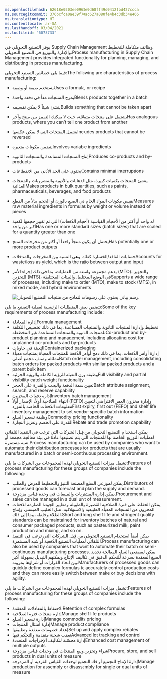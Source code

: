 ```yaml
---
ms.openlocfilehash: 62618e0203ee0968e0d68ff49d0412fbd427ccca
ms.sourcegitcommit: 376bcfca0ae39f70ac627a080fe4b4c3db34e466
ms.translationtype: HT
ms.contentlocale: ar-SA
ms.lasthandoff: 03/04/2021
ms.locfileid: "6073733"
---
```

<span data-ttu-id="afa2b-101">يوفر التصنيع التحويلي في Supply Chain Management وظائف متكاملة للتخطيط والإدارة والتوزيع في التصنيع التحويلي.</span><span class="sxs-lookup"><span data-stu-id="afa2b-101">Process manufacturing in Supply Chain Management provides integrated functionality for planning, managing, and distributing in process manufacturing.</span></span>

<span data-ttu-id="afa2b-102">فيما يلي خصائص التصنيع التحويلي:</span><span class="sxs-lookup"><span data-stu-id="afa2b-102">The following are characteristics of process manufacturing:</span></span>

- <span data-ttu-id="afa2b-103">يستخدم صيغة أو وصفة</span><span class="sxs-lookup"><span data-stu-id="afa2b-103">Uses a formula, or recipe</span></span>
- <span data-ttu-id="afa2b-104">يمزج المنتجات معاً في دفعة واحدة</span><span class="sxs-lookup"><span data-stu-id="afa2b-104">Blends products together in a batch</span></span>
- <span data-ttu-id="afa2b-105">ينشئ شيئاً لا يمكن تقسيمه</span><span class="sxs-lookup"><span data-stu-id="afa2b-105">Builds something that cannot be taken apart</span></span>
- <span data-ttu-id="afa2b-106">يشتمل على منتجات متماثلة، حيث لا يمكنك التمييز بين منتج وآخر</span><span class="sxs-lookup"><span data-stu-id="afa2b-106">Has analogous products, where you can’t tell one product from another</span></span>
- <span data-ttu-id="afa2b-107">يشمل المنتجات التي لا يمكن عكسها</span><span class="sxs-lookup"><span data-stu-id="afa2b-107">Includes products that cannot be reversed</span></span>
- <span data-ttu-id="afa2b-108">يتضمن مكونات متغيرة</span><span class="sxs-lookup"><span data-stu-id="afa2b-108">Involves variable ingredients</span></span>
- <span data-ttu-id="afa2b-109">إنتاج المنتجات المساعدة والمنتجات الثانوية</span><span class="sxs-lookup"><span data-stu-id="afa2b-109">Produces co-products and by-products</span></span>
- <span data-ttu-id="afa2b-110">يحتوي على الحد الأدنى من الانقطاعات</span><span class="sxs-lookup"><span data-stu-id="afa2b-110">Contains minimal interruptions</span></span> 
- <span data-ttu-id="afa2b-111">ينشئ المنتجات بكميات كبيرة، مثل الدهانات والأدوية والمشروبات والمنتجات الغذائية</span><span class="sxs-lookup"><span data-stu-id="afa2b-111">Makes products in bulk quantities, such as paints, pharmaceuticals, beverages, and food products</span></span>
- <span data-ttu-id="afa2b-112">يقيس مكونات المواد الخام في الصيغ بالوزن أو الحجم بدلاً من القطع</span><span class="sxs-lookup"><span data-stu-id="afa2b-112">Measures raw material ingredients in formulas by weight or volume instead of pieces</span></span>
- <span data-ttu-id="afa2b-113">له واحد أو أكثر من الأحجام القياسية (أحجام الدُفعات) التي تم تغيير حجمها لكمية أكبر من واحد</span><span class="sxs-lookup"><span data-stu-id="afa2b-113">Has one or more standard sizes (batch sizes) that are scaled for a quantity greater than one</span></span> 
- <span data-ttu-id="afa2b-114">يحتمل أن يكون منتجاً واحداً أو أكثر من مخرجات المنتج</span><span class="sxs-lookup"><span data-stu-id="afa2b-114">Has potentially one or more product outputs</span></span>
- <span data-ttu-id="afa2b-115">حسابات الفاقد/الخسارة كعائد، وهي النسبة بين المخرجات والمدخلات</span><span class="sxs-lookup"><span data-stu-id="afa2b-115">Accounts for waste/loss as yield, which is the ratio between output and input</span></span>
- <span data-ttu-id="afa2b-116">يدعم مجموعة واسعة من العمليات، بما في ذلك إجراء الأمر (MTO)، والتجهيز للتخزين (MTS)، في الوضع المختلط، والبيئات المختلطة</span><span class="sxs-lookup"><span data-stu-id="afa2b-116">Supports a wide range of processes, including make to order (MTO), make to stock (MTS), in mixed mode, and hybrid environments</span></span>

    ![رسم بياني يحتوي على رسومات لنماذج من منتجات التصنيع التحويلي.](../media/types-manufact-2.jpg)

<span data-ttu-id="afa2b-118">تتضمن بعض المتطلبات الرئيسية لعملية التصنيع ما يلي:</span><span class="sxs-lookup"><span data-stu-id="afa2b-118">Some of the key requirements of process manufacturing include:</span></span>

- <span data-ttu-id="afa2b-119">إدارة المعادلة</span><span class="sxs-lookup"><span data-stu-id="afa2b-119">Formula management</span></span>
- <span data-ttu-id="afa2b-120">تخطيط وإدارة المنتجات الثانوية والمنتجات المساعدة، بما في ذلك تخصيص التكلفة للمنتجات الثانوية والمنتجات المساعدة غير المخططة</span><span class="sxs-lookup"><span data-stu-id="afa2b-120">Co-product and by-product planning and management, including allocating cost for unplanned co-products and by-products</span></span>
- <span data-ttu-id="afa2b-121">التعبئة في حاويات</span><span class="sxs-lookup"><span data-stu-id="afa2b-121">Containerized packaging</span></span>
- <span data-ttu-id="afa2b-122">إدارة أوامر الدُفعات، بما في ذلك دمج أوامر الدُفعة للمنتجات المعبأة بمنتجات معبأة مماثلة وصنف مجمع أصلي</span><span class="sxs-lookup"><span data-stu-id="afa2b-122">Batch order management, including consolidating batch orders for packed products with similar packed products and a parent bulk item</span></span>
- <span data-ttu-id="afa2b-123">وظيفة وزن التعبئة للرؤية الكاملة والرؤية الجزئية</span><span class="sxs-lookup"><span data-stu-id="afa2b-123">Full visibility and partial visibility catch weight functionality</span></span>
- <span data-ttu-id="afa2b-124">تعيين سمة الدفعة والبحث والقدرة على الحجز</span><span class="sxs-lookup"><span data-stu-id="afa2b-124">Batch attribute assignment, search, and reserve capability</span></span>
- <span data-ttu-id="afa2b-125">إدارة دفعات المخزون</span><span class="sxs-lookup"><span data-stu-id="afa2b-125">Inventory batch management</span></span>
- <span data-ttu-id="afa2b-126">انتهاء الصلاحية أولاً، الإصدار أولاً (FEFO) وإدارة مخزون العمر الافتراضي لتعيين معلومات الدُفعات الخاصة بالمورد</span><span class="sxs-lookup"><span data-stu-id="afa2b-126">First expiry, first out (FEFO) and shelf life inventory management to set vendor-specific batch information</span></span>
- <span data-ttu-id="afa2b-127">وظيفة تسعير السلع</span><span class="sxs-lookup"><span data-stu-id="afa2b-127">Commodity pricing functionality</span></span>
- <span data-ttu-id="afa2b-128">القدرة على الخصم وتعزيز التجارة</span><span class="sxs-lookup"><span data-stu-id="afa2b-128">Rebate and trade promotion capability</span></span>

<span data-ttu-id="afa2b-129">يمكن استخدام التصنيع التحويلي من قِبل الشركات التي ترغب في التنفيذ التلقائي لعمليات التوزيع الخاصة بها للمنتجات التي يتم تصنيعها عادةً في بيئة معالجة مجمعة أو شبه مستمرة.</span><span class="sxs-lookup"><span data-stu-id="afa2b-129">Process manufacturing can be used by companies who want to automate their distribution processes for products that are usually manufactured in a batch or semi-continuous processing environment.</span></span> 

<span data-ttu-id="afa2b-130">تشمل ميزات التصنيع التحويلي لهذه المجموعات من الشركات ما يلي:</span><span class="sxs-lookup"><span data-stu-id="afa2b-130">Features of process manufacturing for these groups of companies include the following:</span></span>

- <span data-ttu-id="afa2b-131">يمكن لموزعي السلع المصنعة التنبؤ والتخطيط للعرض والطلب.</span><span class="sxs-lookup"><span data-stu-id="afa2b-131">Distributors of processed goods can forecast and plan the supply and demand.</span></span>
- <span data-ttu-id="afa2b-132">يمكن إدارة المشتريات والمبيعات في وحدة قياس مزدوجة.</span><span class="sxs-lookup"><span data-stu-id="afa2b-132">Procurement and sales can be managed in a dual unit of measurement.</span></span>
- <span data-ttu-id="afa2b-133">يمكن الحفاظ على فترة الصلاحية القصيرة والطويلة ومعايير الجودة الصارمة لدُفعات المخزون من المنتجات المعبأة الطبيعية والاستهلاكية، مثل الحليب المبستر، وإنتاج الطلاء وخلطه، وما إلى ذلك.</span><span class="sxs-lookup"><span data-stu-id="afa2b-133">Short and long shelf life and stringent quality standards can be maintained for inventory batches of natural and consumer packaged products, such as pasteurized milk, paint production and mixing, and so on.</span></span>
- <span data-ttu-id="afa2b-134">يمكن أيضاً استخدام التصنيع التحويلي من قِبل الشركات التي ترغب في التنفيذ التلقائي لعمليات التصنيع الدُفعية أو شبه المستمرة.</span><span class="sxs-lookup"><span data-stu-id="afa2b-134">Process manufacturing can also be used by companies that want to automate their batch or semi-continuous manufacturing processes.</span></span> <span data-ttu-id="afa2b-135">يمكن لمصنعي السلع المعالجة تحديد الصيغ المعقدة بسرعة للتحكم الدقيق في تكاليف الإنتاج ويمكنهم التبديل بسهولة أكبر بين اتخاذ القرارات أو شراؤها بمرونة.</span><span class="sxs-lookup"><span data-stu-id="afa2b-135">Manufacturers of processed goods can quickly define complex formulas to accurately control production costs and they can more easily switch between make or buy decisions with agility.</span></span>

<span data-ttu-id="afa2b-136">تشمل ميزات التصنيع التحويلي لهذه المجموعات من الشركات ما يلي:</span><span class="sxs-lookup"><span data-stu-id="afa2b-136">Features of process manufacturing for these groups of companies include the following:</span></span>

- <span data-ttu-id="afa2b-137">الاحتفاظ بالمعادلات المعقدة</span><span class="sxs-lookup"><span data-stu-id="afa2b-137">Retention of complex formulas</span></span>
- <span data-ttu-id="afa2b-138">إدارة منتجات فترة الصلاحية</span><span class="sxs-lookup"><span data-stu-id="afa2b-138">Manage shelf life products</span></span>
- <span data-ttu-id="afa2b-139">إدارة تسعير السلع</span><span class="sxs-lookup"><span data-stu-id="afa2b-139">Manage commodity pricing</span></span>
- <span data-ttu-id="afa2b-140">إدارة امتثال المنتجات</span><span class="sxs-lookup"><span data-stu-id="afa2b-140">Manage product compliance</span></span>
- <span data-ttu-id="afa2b-141">إعداد خصومات معقدة وتطبيقها</span><span class="sxs-lookup"><span data-stu-id="afa2b-141">Set up and apply complex rebates</span></span>
- <span data-ttu-id="afa2b-142">تعقب شحنة متقدمة والتحكم فيها</span><span class="sxs-lookup"><span data-stu-id="afa2b-142">Advanced lot tracking and control</span></span>
- <span data-ttu-id="afa2b-143">إدارة محسّنة لتكاليف الإخراجات المتعددة</span><span class="sxs-lookup"><span data-stu-id="afa2b-143">Enhanced cost management of multiple outputs</span></span>
- <span data-ttu-id="afa2b-144">شراء وتخزين وبيع المنتجات في وحدات قياس مزدوجة</span><span class="sxs-lookup"><span data-stu-id="afa2b-144">Procure, store, and sell products in dual units of measure</span></span>
- <span data-ttu-id="afa2b-145">إدارة الإنتاج للتجميع أو فك التجميع لوحدات القياس الفردية أو المزدوجة</span><span class="sxs-lookup"><span data-stu-id="afa2b-145">Manage production for assembly or disassembly for single or dual units of measure</span></span>

